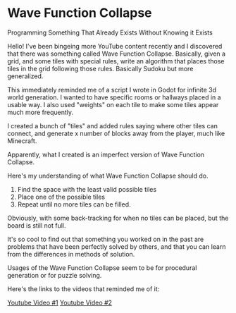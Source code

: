 # Wave Function Collapse

Programming Something That Already Exists Without Knowing it Exists

Hello! I've been bingeing more YouTube content recently and I discovered that there was something called Wave Function Collapse. Basically, given a grid, and some tiles with special rules, write an algorithm that places those tiles in the grid following those rules. Basically Sudoku but more generalized.

This immediately reminded me of a script I wrote in Godot for infinite 3d world generation. I wanted to have specific rooms or hallways placed in a usable way.
I also used "weights" on each tile to make some tiles appear much more frequently.

I created a bunch of "tiles" and added rules saying where other tiles can connect, and generate x number of blocks away from the player, much like Minecraft.

Apparently, what I created is an imperfect version of Wave Function Collapse.

Here's my understanding of what Wave Function Collapse should do.

1. Find the space with the least valid possible tiles
2. Place one of the possible tiles
3. Repeat until no more tiles can be filled.

Obviously, with some back-tracking for when no tiles can be placed, but the board is still not full.

It's so cool to find out that something you worked on in the past are problems that have been perfectly solved by others, and that you can learn from the differences in methods of solution.

Usages of the Wave Function Collapse seem to be for procedural generation or for puzzle solving.

Here's the links to the videos that reminded me of it:

[Youtube Video #1](https://www.youtube.com/watch?v=2SuvO4Gi7uY)
[Youtube Video #2](https://www.youtube.com/watch?v=20KHNA9jTsE)

